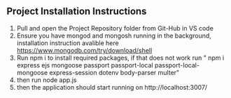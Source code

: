
## Project Installation Instructions
1. Pull and open the Project Repository folder from Git-Hub in VS code
2. Ensure you have mongod and mongosh running in the background, installation instruction avalible here https://www.mongodb.com/try/download/shell
3. Run npm i to install required packages, if that does not work run 
" npm i express ejs mongoose passport passport-local passport-local-mongoose express-session dotenv body-parser multer" 
4. then run node app.js
5. then the application should start running on http://localhost:3007/
